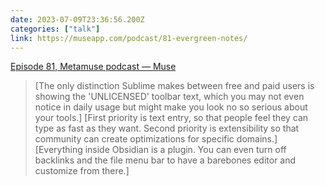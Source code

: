 ```yaml
---
date: 2023-07-09T23:36:56.200Z
categories: ["talk"]
link: https://museapp.com/podcast/81-evergreen-notes/
---
```

[Episode 81, Metamuse podcast — Muse](https://museapp.com/podcast/81-evergreen-notes/)

> [The only distinction Sublime makes between free and paid users is showing the 'UNLICENSED' toolbar text, which you may not even notice in daily usage but might make you look no so serious about your tools.]
> [First priority is text entry, so that people feel they can type as fast as they want. Second priority is extensibility so that community can create optimizations for specific domains.]
> [Everything inside Obsidian is a plugin. You can even turn off backlinks and the file menu bar to have a barebones editor and customize from there.]
